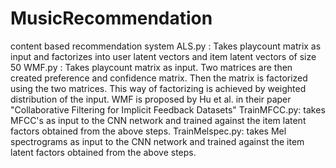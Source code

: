 # MusicRecommendation
content based recommendation system 
ALS.py : Takes playcount matrix as input and factorizes into user latent vectors and item latent vectors of size 50
WMF.py : Takes playcount matrix as input. Two matrices are then created preference and confidence matrix. Then the matrix is factorized using the two matrices. This way of factorizing is achieved by weighted distribution of the input.
WMF is proposed by Hu et al. in their paper "Collaborative Filtering for Implicit Feedback Datasets"
TrainMFCC.py: takes MFCC's as input to the CNN network and trained against the item latent factors obtained from the above steps.
TrainMelspec.py: takes Mel spectrograms as input to the CNN network and trained against the item latent factors obtained from the above steps.
